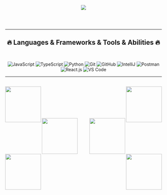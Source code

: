 <p align="center">
  <img alig src="https://github.com/SuperSupeng/SuperSupeng/blob/master/about.gif" />
</p>
<br>

<br>

<div align=center>
<hr>
<h2 align="center">🔥 Languages & Frameworks & Tools & Abilities 🔥</h2>
<br>

![JavaScript](https://img.shields.io/badge/-JavaScript-%23F7DF1C?style=flat-square&logo=javascript&logoColor=000000&labelColor=%23F7DF1C&color=%23FFCE5A)
![TypeScript](https://img.shields.io/badge/-TypeScript-007ACC?style=flat-square&logo=typescript&logoColor=white)
![Python](https://img.shields.io/badge/-Python-black?style=flat-square&logo=Python)
![Git](https://img.shields.io/badge/-Git-black?style=flat-square&logo=git)
![GitHub](https://img.shields.io/badge/-GitHub-181717?style=flat-square&logo=github)
![IntelliJ](https://img.shields.io/badge/-IntelliJ%20IDEA-black?style=flat-square&logo=jetbrains)
![Postman](https://img.shields.io/badge/Postman-black?style=flat-square&logo=postman)
![React.js](https://img.shields.io/badge/-React.js-%23282C34?style=flat-square&logo=react)
![VS Code](https://img.shields.io/badge/-VSCode-%23007ACC?style=flat-square&logo=visual-studio-code)
<hr>
</div>

<br>
<div width="70%" align="center">
  <a align="left" href="https://github.com/sWanker0n/HyperLend-Soft" title="HyperLend Soft"><img align="left" height="115" src="https://github-readme-stats.vercel.app/api/pin/?username=sWanker0n&repo=HyperLend-Soft&theme=react&border_color=61dafb&border_radius=10"></a><a align="right" href="https://github.com/zumrudu-anka/DataStructures" title="Data Structures"><img align="right" height="115" src="https://github-readme-stats.vercel.app/api/pin/?username=zumrudu-anka&repo=DataStructures&theme=react&border_color=61dafb&border_radius=10"></a>
</div>
<br/><br/><br/><br/><br/><br/>
<div width="70%" align="center">
  <a align="left" href="https://github.com/sWanker0n/Berachain-BGT-soft" title="Berachain BGT soft"><img align="left" height="115" src="https://github-readme-stats.vercel.app/api/pin/?username=sWanker0n&repo=Berachain-BGT-soft&theme=react&border_color=61dafb&border_radius=10"></a>
  <a align="right" href="https://github.com/sWanker0n/Elixir" title="Elixir Soft"><img align="right" height="115" src="https://github-readme-stats.vercel.app/api/pin/?username=sWanker0n&repo=Elixir&theme=react&border_color=61dafb&border_radius=10"></a>
</div>
<br/><br/><br/><br/><br/><br/>
<div width="70%" align="center">
  <a align="left" href="https://github.com/sWanker0n/Blast-Gold" title="Blast Gold Soft"><img align="left" height="115" src="https://github-readme-stats.vercel.app/api/pin/?username=sWanker0n&repo=Blast-Gold&theme=react&border_color=61dafb&border_radius=10"></a>
  <a align="right" href="https://github.com/sWanker0n/Unisat_Points_Check" title="Unisat Points Check"><img align="right" height="115" src="https://github-readme-stats.vercel.app/api/pin/?username=sWanker0n&repo=Unisat_Points_Check&theme=react&border_color=61dafb&border_radius=10"></a>
</div>
<br/><br/><br/><br/><br/><br/>

